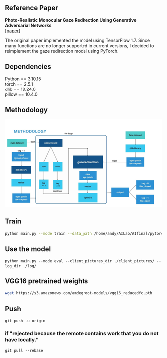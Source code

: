 ## Reference Paper
**Photo-Realistic Monocular Gaze Redirection Using Generative Adversarial Networks** <br />
[[paper](https://arxiv.org/abs/1903.12530)]

The original paper implemented the model using TensorFlow 1.7. Since many functions are no longer supported in current versions, I decided to reimplement the gaze redirection model using PyTorch.

## Dependencies

Python == 3.10.15 <br />
torch == 2.5.1 <br />
dlib == 19.24.6 <br />
pillow == 10.4.0

## Methodology

![Method Flowchart](readme_image/gaze_redirection_methodology.jpg)

## Train

```Bash
python main.py --mode train --data_path /home/andy/AILab/AIfinal/pytorch_gaze_redirection/eyespatch_dataset --log_dir ./log/ --vgg_path ./vgg16_reducedfc.pth
```

## Use the model
```
python main.py --mode eval --client_pictures_dir ./client_pictures/ --log_dir ./log/
```

## VGG16 pretrained weights
```Bash
wget https://s3.amazonaws.com/amdegroot-models/vgg16_reducedfc.pth
```

## Push
```
git push -u origin
```
### if "rejected because the remote contains work that you do not have locally."
```
git pull --rebase
```
